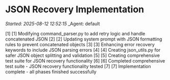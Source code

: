 # JSON Recovery Implementation
_Started: 2025-08-12 12:52:15_
_Agent: default

[1] [1] Modifying command_parser.py to add retry logic and handle concatenated JSON
[2] [2] Updating system prompt with JSON formatting rules to prevent concatenated objects
[3] [3] Enhancing error recovery keywords to include JSON parsing errors
[4] [4] Creating json_utils.py for safer JSON object splitting and validation
[5] [5] Creating comprehensive test suite for JSON recovery functionality
[6] [6] Completed comprehensive test suite - JSON recovery functionality tested
[7] [7] Implementation complete - all phases finished successfully
